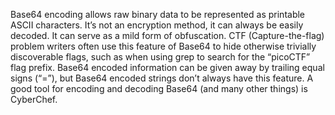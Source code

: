 Base64 encoding allows raw binary data to be represented as printable ASCII characters. It’s not an encryption method, it can always be easily decoded. It can serve as a mild form of obfuscation. CTF (Capture-the-flag) problem writers often use this feature of Base64 to hide otherwise trivially discoverable flags, such as when using grep to search for the “picoCTF” flag prefix. Base64 encoded information can be given away by trailing equal signs (“=”), but Base64 encoded strings don’t always have this feature. A good tool for encoding and decoding Base64 (and many other things) is CyberChef.